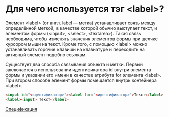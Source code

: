# Для чего используется тэг &lt;label&gt;?

Элемент &lt;label&gt; (от англ. label — метка) устанавливает связь между определённой меткой, в качестве которой обычно выступает текст, и элементом формы (&lt;input&gt;, &lt;select&gt;, &lt;textarea&gt;). Такая связь необходима, чтобы изменять значения элементов формы при щелчке курсором мыши на текст. Кроме того, с помощью &lt;label&gt; можно устанавливать горячие клавиши на клавиатуре и переходить на активный элемент подобно ссылкам.

Существует два способа связывания объекта и метки. Первый заключается в использовании идентификатора id внутри элемента формы и указании его имени в качестве атрибута for элемента &lt;label&gt;. При втором способе элемент формы помещается внутрь контейнера &lt;label&gt;.

```HTML
<input id="<идентификатор>"><label for="<идентификатор>">Текст</label>
<label><input> Текст</label>
```

[Спецификация](https://developer.mozilla.org/ru/docs/Web/HTML/Element/label)
